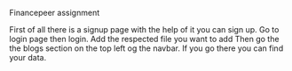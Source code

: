 Financepeer assignment

First of all there is a signup page with the help of it you can sign up. Go to login page then login. Add the respected file you want to add Then go the the blogs section on the top left og the navbar. If you go there you can find your data.
